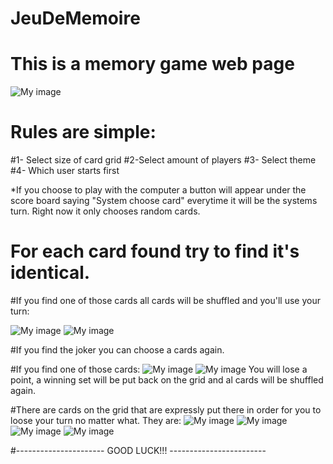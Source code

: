 # JeuDeMemoire
# This is a memory game web page
![My image](https://github.com/jokerbea/JeuDeMemoire/blob/master/Screen%20Shot%202016-02-09%20at%205.10.58%20PM.png)
# Rules are simple:
#1- Select size of card grid
#2-Select amount of players
#3- Select theme
#4- Which user starts first

*If you choose to play with the computer a button will appear under the score board saying "System choose card" everytime it will be the systems turn. Right now it only chooses random cards.

# For each card found try to find it's identical.
#If you find one of those cards all cards will be shuffled and you'll use your turn:

![My image](https://github.com/jokerbea/JeuDeMemoire/blob/master/Carte%20SpecF/melange.jpg)
![My image](https://github.com/jokerbea/JeuDeMemoire/blob/master/Carte%20SpecC/parking.jpg)

#If you find the joker you can choose a cards again.

#If you find one of those cards:
![My image](https://github.com/jokerbea/JeuDeMemoire/blob/master/Carte%20Speciale/maudite1.jpg)
![My image](https://github.com/jokerbea/JeuDeMemoire/blob/master/Carte%20Speciale/maudite2.jpg)
You will lose a point, a winning set will be put back on the grid and al cards will be shuffled again.

#There are cards on the grid that are expressly put there in order for you to loose your turn no matter what. They are:
![My image](https://github.com/jokerbea/JeuDeMemoire/blob/master/Carte%20SpecF/maypop.jpg)
![My image](https://github.com/jokerbea/JeuDeMemoire/blob/master/Carte%20SpecF/sapote.jpg)
![My image](https://github.com/jokerbea/JeuDeMemoire/blob/master/Carte%20SpecC/LFA.jpg)
![My image](https://github.com/jokerbea/JeuDeMemoire/blob/master/Carte%20SpecC/saratoga.JPG)

#----------------------  GOOD LUCK!!!  ------------------------

